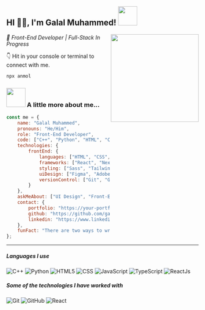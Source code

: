<h2>HI 🙏🏻, I'm Galal Muhammed! <img src="https://media.giphy.com/media/12oufCB0MyZ1Go/giphy.gif" width="50"></h2>
<img align='right' src="https://media.giphy.com/media/M9gbBd9nbDrOTu1Mqx/giphy.gif" width="230">
<p><em>🔹 Front-End Developer | Full-Stack In Progress</em>
</em></p>

👇 Hit in your console or terminal to connect with me.

```bash
npx anmol
```

### <img src="https://media.giphy.com/media/VgCDAzcKvsR6OM0uWg/giphy.gif" width="50"> A little more about me...  

```javascript
const me = {
    name: "Galal Muhammed",
    pronouns: "He/Him",
    role: "Front-End Developer",
    code: ["C++", "Python", "HTML", "CSS", "JavaScript", "TypeScript"],
    technologies: {
        frontEnd: {
            languages: ["HTML", "CSS", "JavaScript", "TypeScript"],
            frameworks: ["React", "Next.js", "Redux Toolkit"],
            styling: ["Sass", "Tailwind", "Less"],
            uiDesign: ["Figma", "Adobe XD", "Photoshop", "Illustrator"],
            versionControl: ["Git", "GitHub"]
        }
    },
    askMeAbout: ["UI Design", "Front-End Architecture", "State Management"],
    contact: {
        portfolio: "https://your-portfolio.com",
        github: "https://github.com/galalmuhammed)",
        linkedin: "https://www.linkedin.com/in/galal-muhammed-413584245/"
    },
    funFact: "There are two ways to write error-free programs; only the third one works."
};
```
---
##### Languages I use

![C++](https://img.shields.io/badge/-C++-000000?style=flat&logo=c%2B%2B)
![Python](https://img.shields.io/badge/-Python-000000?style=flat&logo=python)
![HTML5](https://img.shields.io/badge/-HTML5-000000?style=flat&logo=html5)
![CSS](https://img.shields.io/badge/-CSS-000000?style=flat&logo=css3)
![JavaScript](https://img.shields.io/badge/-JavaScript-000000?style=flat&logo=javascript)
![TypeScript](https://img.shields.io/badge/-TypeScript-000000?style=flat&logo=typescript)
![ReactJs](https://img.shields.io/badge/-ReactJs-000000?style=flat&logo=react)

##### Some of the technologies I have worked with

![Git](https://img.shields.io/badge/-Git-222222?style=flat&logo=git&logoColor=F05032)
![GitHub](https://img.shields.io/badge/-GitHub-222222?style=flat&logo=github&logoColor=181717)
![React](https://img.shields.io/badge/-React-222222?style=flat&logo=React&logoColor=61DAFB)

